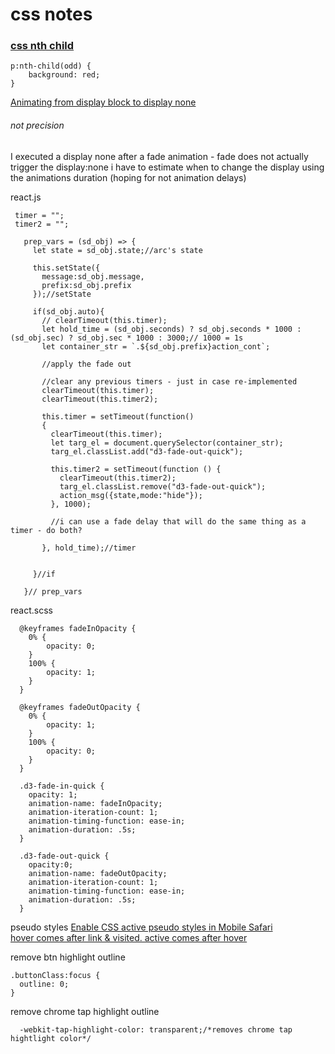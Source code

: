 # css notes

### [css nth child](https://www.w3schools.com/CSSref/sel_nth-child.asp)
```
p:nth-child(odd) {
    background: red;
}
```
[Animating from display block to display none](https://www.impressivewebs.com/animate-display-block-none/)

###### not precision   
I executed a display none after a fade animation - fade does not actually trigger the display:none i have to estimate when to change the display using the animations duration (hoping for not animation delays)

react.js
 ```
  timer = "";
  timer2 = "";

    prep_vars = (sd_obj) => {
      let state = sd_obj.state;//arc's state

      this.setState({
        message:sd_obj.message,
        prefix:sd_obj.prefix
      });//setState

      if(sd_obj.auto){
        // clearTimeout(this.timer);
        let hold_time = (sd_obj.seconds) ? sd_obj.seconds * 1000 : (sd_obj.sec) ? sd_obj.sec * 1000 : 3000;// 1000 = 1s
        let container_str = `.${sd_obj.prefix}action_cont`;

        //apply the fade out

        //clear any previous timers - just in case re-implemented
        clearTimeout(this.timer);
        clearTimeout(this.timer2);

        this.timer = setTimeout(function()
        {
          clearTimeout(this.timer);
          let targ_el = document.querySelector(container_str);
          targ_el.classList.add("d3-fade-out-quick");

          this.timer2 = setTimeout(function () {
            clearTimeout(this.timer2);
            targ_el.classList.remove("d3-fade-out-quick");
            action_msg({state,mode:"hide"});
          }, 1000);

          //i can use a fade delay that will do the same thing as a timer - do both?

        }, hold_time);//timer


      }//if

    }// prep_vars

 ```


react.scss
```
  @keyframes fadeInOpacity {
  	0% {
  		opacity: 0;
  	}
  	100% {
  		opacity: 1;
  	}
  }

  @keyframes fadeOutOpacity {
  	0% {
  		opacity: 1;
  	}
  	100% {
  		opacity: 0;
  	}
  }

  .d3-fade-in-quick {
  	opacity: 1;
  	animation-name: fadeInOpacity;
  	animation-iteration-count: 1;
  	animation-timing-function: ease-in;
  	animation-duration: .5s;
  }

  .d3-fade-out-quick {
    opacity:0;
  	animation-name: fadeOutOpacity;
  	animation-iteration-count: 1;
  	animation-timing-function: ease-in;
  	animation-duration: .5s;
  }
```

pseudo styles
[Enable CSS active pseudo styles in Mobile Safari](https://alxgbsn.co.uk/2011/10/17/enable-css-active-pseudo-styles-in-mobile-safari/)   
[hover comes after link & visited. active comes after hover](https://www.w3schools.com/css/css_pseudo_classes.asp)   


remove btn highlight outline
```
.buttonClass:focus {
  outline: 0;
}
```
remove chrome tap highlight outline
```
  -webkit-tap-highlight-color: transparent;/*removes chrome tap hightlight color*/
```
